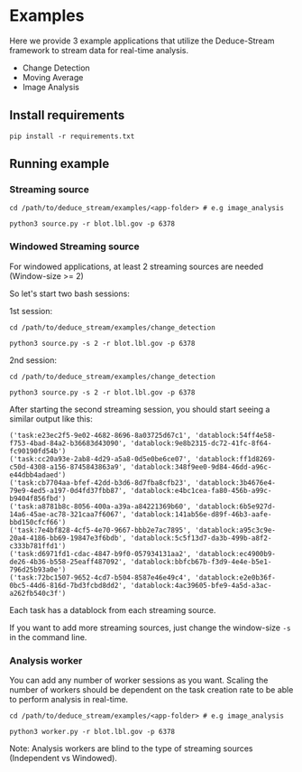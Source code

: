 # Examples

Here we provide 3 example applications that utilize the Deduce-Stream framework
to stream data for real-time analysis.

- Change Detection
- Moving Average
- Image Analysis

## Install requirements

```
pip install -r requirements.txt
```

## Running example

### Streaming source

```
cd /path/to/deduce_stream/examples/<app-folder> # e.g image_analysis

python3 source.py -r blot.lbl.gov -p 6378
```

### Windowed Streaming source
For windowed applications, at least 2 streaming sources are needed (Window-size >= 2)

So let's start two bash sessions:

1st session:
```
cd /path/to/deduce_stream/examples/change_detection

python3 source.py -s 2 -r blot.lbl.gov -p 6378
```

2nd session:
```
cd /path/to/deduce_stream/examples/change_detection

python3 source.py -s 2 -r blot.lbl.gov -p 6378
```

After starting the second streaming session, you should start seeing a similar
output like this:

```
('task:e23ec2f5-9e02-4682-8696-8a03725d67c1', 'datablock:54ff4e58-f753-4bad-84a2-b36683d43090', 'datablock:9e8b2315-dc72-41fc-8f64-fc90190fd54b')
('task:cc20a93e-2ab8-4d29-a5a8-0d5e0be6ce07', 'datablock:ff1d8269-c50d-4308-a156-8745843863a9', 'datablock:348f9ee0-9d84-46dd-a96c-e44dbb4adaed')
('task:cb7704aa-bfef-42dd-b3d6-8d7fba8cfb23', 'datablock:3b4676e4-79e9-4ed5-a197-0d4fd37fbb87', 'datablock:e4bc1cea-fa80-456b-a99c-b9404f856fbd')
('task:a8781b8c-8056-400a-a39a-a84221369b60', 'datablock:6b5e927d-14a6-45ae-ac78-321caa7f6067', 'datablock:141ab56e-d89f-46b3-aafe-bbd150cfcf66')
('task:7e4bf828-4cf5-4e70-9667-bbb2e7ac7895', 'datablock:a95c3c9e-20a4-4186-bb69-19847e3f6bdb', 'datablock:5c5f13d7-da3b-499b-a8f2-c333b781ffd1')
('task:d6971fd1-cdac-4847-b9f0-057934131aa2', 'datablock:ec4900b9-de26-4b36-b558-25eaff487092', 'datablock:bbfcb67b-f3d9-4e4e-b5e1-796d25b93a0e')
('task:72bc1507-9652-4cd7-b504-8587e46e49c4', 'datablock:e2e0b36f-0bc5-44d6-816d-7bd3fcbd8dd2', 'datablock:4ac39605-bfe9-4a5d-a3ac-a262fb540c3f')
```

Each task has a datablock from each streaming source.

If you want to add more streaming sources, just change the window-size `-s` in the command line. 

### Analysis worker
You can add any number of worker sessions as you want. Scaling the number of workers should
be dependent on the task creation rate to be able to perform analysis in real-time.

```
cd /path/to/deduce_stream/examples/<app-folder> # e.g image_analysis

python3 worker.py -r blot.lbl.gov -p 6378
```

Note: Analysis workers are blind to the type of streaming sources (Independent vs Windowed).
